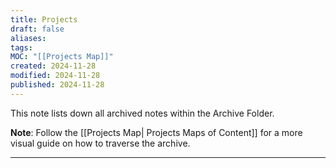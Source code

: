 ```yaml
---
title: Projects
draft: false
aliases: 
tags: 
MOC: "[[Projects Map]]"
created: 2024-11-28
modified: 2024-11-28
published: 2024-11-28
---
```

This note lists down all archived notes within the Archive Folder. 

**Note**: Follow the [[Projects Map| Projects Maps of Content]] for a more visual guide on how to traverse the archive.

---